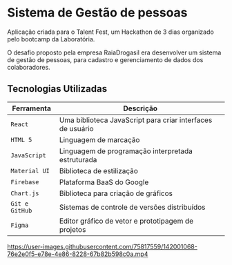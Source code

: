 # Sistema de Gestão de pessoas

Aplicação criada para o Talent Fest, um Hackathon de 3 dias organizado pelo bootcamp da Laboratória.

O desafio proposto pela empresa RaiaDrogasil era desenvolver um sistema de gestão de pessoas, para cadastro e gerenciamento de dados dos colaboradores.

## Tecnologias Utilizadas

| Ferramenta | Descrição |
| --- | --- |
| `React` | Uma biblioteca JavaScript para criar interfaces de usuário |
| `HTML 5` | Linguagem de marcação |
| `JavaScript` |  Linguagem de programação interpretada estruturada |
| `Material UI` | Biblioteca de estilização |
| `Firebase` | Plataforma BaaS do Google|
| `Chart.js` | Biblioteca para criação de gráficos|
| `Git e GitHub` | Sistemas de controle de versões distribuídos |
| `Figma` | Editor gráfico de vetor e prototipagem de projetos |


https://user-images.githubusercontent.com/75817559/142001068-76e2e0f5-e78e-4e86-8228-67b82b598c0a.mp4

